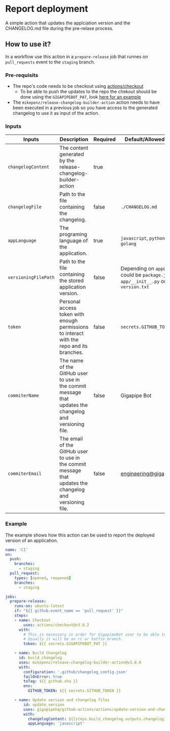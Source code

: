 # Report deployment

A simple action that updates the applciation version and the CHANGELOG.md file during the pre-relase process.

## How to use it?

In a workflow use this action in a `prepare-release` job that runnes on `pull_requests` event to the `staging` branch.

### Pre-requisits

- The repo's code needs to be checkout using [actions/checkout](https://github.com/actions/checkout)
  - To be able to push the updates to the repo the chekout should be done using the `GIGAPIPEBOT_PAT`, look [here for an example](https://github.com/gigapipehq/github-actions/blob/main/workflows/staging-automation/javascript-projects.yml)
- The `mikepenz/release-changelog-builder-action` action needs to have been executed in a previous job so you have access to the generated changelog to use it as input of the action.

### Inputs

| **Inputs**           | **Description**                                                                                           | **Required** | **Default/Allowed values**                                                             |
| -------------------- | --------------------------------------------------------------------------------------------------------- | ------------ | -------------------------------------------------------------------------------------- |
| `changelogContent`   | The content generated by the release-changelog-builder-action                                             | true         |                                                                                        |
| `changelogFile`      | Path to the file containing the changelog.                                                                | false        | `./CHANGELOG.md`                                                                       |
| `appLanguage`        | The programing language of the application.                                                               | true         | `javascript`, `python` and `golang`                                                    |
| `versioningFilePath` | Path to the file containing the stored application version.                                               | false        | Depending on `appLanguage` could be `package.json`, `app/__init__.py` or `version.txt` |
| `token`              | Personal access token with enough permissions to interact with the repo and its branches.                 | false        | `secrets.GITHUB_TOKEN`                                                                 |
| `commiterName`       | The name of the GitHub user to use in the commit message that updates the changelog and versioning file.  | false        | Gigapipe Bot                                                                           |
| `commiterEmail`      | The email of the GitHub user to use in the commit message that updates the changelog and versioning file. | false        | engineering@gigapipe.com                                                               |

### Example

The example shows how this action can be used to report the deployed version of an application.

```yml
name: 'CI'
on:
  push:
    branches:
      - staging
  pull_request:
    types: [opened, reopened]
    branches:
      - staging

jobs:
  prepare-release:
    runs-on: ubuntu-latest
    if: "${{ github.event_name == 'pull_request' }}"
    steps:
    - name: Checkout
        uses: actions/checkout@v3.0.2
      with:
        # This is necessary in order for GigapipeBot user to be able to commit to the HEAD branch that opened the PR against staging.
        # Usually it will be an rc or hotfix branch.
        token: ${{ secrets.GIGAPIPEBOT_PAT }}

    - name: Build Changelog
      id: build_changelog
      uses: mikepenz/release-changelog-builder-action@v3.0.0
      with:
        configuration: '.github/changelog_config.json'
        failOnError: true
        toTag: ${{ github.sha }}
        env:
          GITHUB_TOKEN: ${{ secrets.GITHUB_TOKEN }}

    - name: Update version and changelog files
        id: update_version
        uses: gigapipehq/github-actions/actions/update-version-and-changelog@main
        with:
          changelogContent: ${{steps.build_changelog.outputs.changelog}}
          appLanguage: 'javascript'

```
